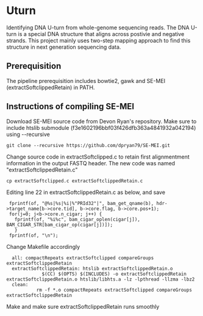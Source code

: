 # Uturn
Identifying DNA U-turn from whole-genome sequencing reads. The DNA U-turn is a special DNA structure that aligns across postivie and negative strands. This project mainly uses two-step mapping approach to find this structure in next generation sequencing data.

## Prerequisition
The pipeline prerequisition includes bowtie2, gawk and SE-MEI (extractSoftclippedRetain) in PATH.
## Instructions of compiling SE-MEI
Download SE-MEI source code from Devon Ryan's repository. Make sure to include htslib submodule (f3e1602196bbf03f426dfb363a4841932a042194) using --recursive

`git clone --recursive https://github.com/dpryan79/SE-MEI.git`

Change source code in extractSoftclipped.c to retain first alignmentment information in the output FASTQ header. The new code was named "extractSoftclippedRetain.c"

`cp extractSoftclipped.c extractSoftclippedRetain.c`

Editing line 22 in extractSoftclippedRetain.c as below, and save

```
 fprintf(of, "@%s|%s|%i|%"PRId32"|", bam_get_qname(b), hdr->target_name[b->core.tid], b->core.flag, b->core.pos+1);
 for(j=0; j<b->core.n_cigar; j++) {
   fprintf(of, "%i%c", bam_cigar_oplen(cigar[j]), BAM_CIGAR_STR[bam_cigar_op(cigar[j])]);
   }
 fprintf(of, "\n");
```
Change Makefile accordingly

```
  all: compactRepeats extractSoftclipped compareGroups extractSoftclippedRetain
  extractSoftclippedRetain: htslib extractSoftclippedRetain.o
	         $(CC) $(OPTS) $(INCLUDES) -o extractSoftclippedRetain extractSoftclippedRetain.o htslib/libhts.a -lz -lpthread -llzma -lbz2
  clean:
	       rm -f *.o compactRepeats extractSoftclipped compareGroups extractSoftclippedRetain
```
Make and make sure extractSoftclippedRetain runs smoothly
   





